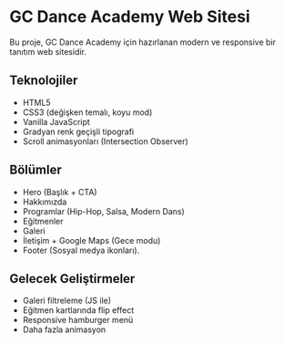 # GC Dance Academy Web Sitesi

Bu proje, GC Dance Academy için hazırlanan modern ve responsive bir tanıtım web sitesidir.

## Teknolojiler
- HTML5
- CSS3 (değişken temalı, koyu mod)
- Vanilla JavaScript
- Gradyan renk geçişli tipografi
- Scroll animasyonları (Intersection Observer)

## Bölümler
- Hero (Başlık + CTA)
- Hakkımızda
- Programlar (Hip-Hop, Salsa, Modern Dans)
- Eğitmenler
- Galeri
- İletişim + Google Maps (Gece modu)
- Footer (Sosyal medya ikonları).

## Gelecek Geliştirmeler
- Galeri filtreleme (JS ile)
- Eğitmen kartlarında flip effect
- Responsive hamburger menü
- Daha fazla animasyon
